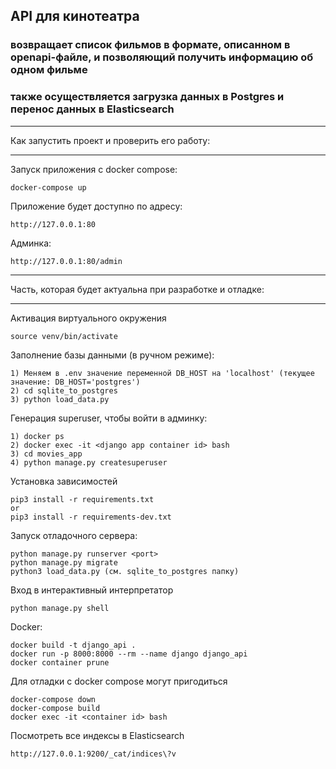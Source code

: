 ## API для кинотеатра 
### возвращает список фильмов в формате, описанном в openapi-файле, и позволяющий получить информацию об одном фильме
### также осуществляется загрузка данных в Postgres и перенос данных в Elasticsearch

____________________________________________________________________________
Как запустить проект и проверить его работу:
____________________________________________________________________________
Запуск приложения с docker compose:
```
docker-compose up
```

Приложение будет доступно по адресу:
```
http://127.0.0.1:80
```

Админка:
```
http://127.0.0.1:80/admin
```

____________________________________________________________________________
Часть, которая будет актуальна при разработке и отладке:
____________________________________________________________________________
Активация виртуального окружения
```
source venv/bin/activate
```

Заполнение базы данными (в ручном режиме):
```
1) Меняем в .env значение переменной DB_HOST на 'localhost' (текущее значение: DB_HOST='postgres')
2) cd sqlite_to_postgres
3) python load_data.py
```

Генерация superuser, чтобы войти в админку:
```
1) docker ps
2) docker exec -it <django app container id> bash
3) cd movies_app
4) python manage.py createsuperuser
```

Установка зависимостей
```
pip3 install -r requirements.txt
or
pip3 install -r requirements-dev.txt
```

Запуск отладочного сервера:
```
python manage.py runserver <port>
python manage.py migrate
python3 load_data.py (см. sqlite_to_postgres папку)
```

Вход в интерактивный интерпретатор
```
python manage.py shell
```
Docker:
```
docker build -t django_api .
docker run -p 8000:8000 --rm --name django django_api
docker container prune
```

Для отладки c docker compose могут пригодиться
```
docker-compose down
docker-compose build
docker exec -it <container id> bash
```

Посмотреть все индексы в Elasticsearch
```
http://127.0.0.1:9200/_cat/indices\?v
```